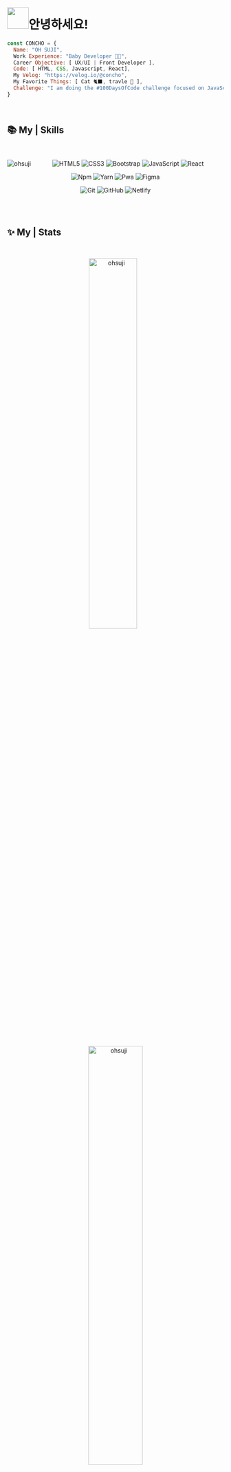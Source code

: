 <img src="https://media.giphy.com/media/VgCDAzcKvsR6OM0uWg/giphy.gif" width="50">안녕하세요! 
==================================================================================================================================

```javascript
const CONCHO = {
  Name: "OH SUJI",
  Work Experience: "Baby Developer 👶🏻",
  Career Objective: [ UX/UI | Front Developer ],
  Code: [ HTML, CSS, Javascript, React],
  My Velog: "https://velog.io/@concho",
  My Favorite Things: [ Cat 🐈‍⬛, travle 🚀 ],
  Challenge: "I am doing the #100DaysOfCode challenge focused on JavaScript and React 🔥",
}
```
<br/>

## 📚 My | Skills 

<br/>

<div align="center">

 <img align="left" src="https://github-readme-stats.vercel.app/api/top-langs?username=ohsuji&theme=rose_pin&show_icons=true&locale=en&layout=compact" alt="ohsuji"/>
 
  ![HTML5](https://img.shields.io/badge/-HTML5-F05032?style=for-the-badge&logo=html5&logoColor=ffffff)
  ![CSS3](https://img.shields.io/badge/-CSS3-007ACC?style=for-the-badge&logo=css3)
  ![Bootstrap](https://img.shields.io/badge/-Bootstrap-7952b3?style=for-the-badge&logo=Bootstrap&logoColor=ffffff)
  ![JavaScript](https://img.shields.io/badge/-JavaScript-%23F7DF1C?style=for-the-badge&logo=JavaScript&logoColor=ffffff)
  ![React](https://img.shields.io/badge/-React-61dafb?style=for-the-badge&logo=React&logoColor=ffffff)

  ![Npm](https://img.shields.io/badge/-Npm-eeeeee?style=for-the-badge&logo=Npm)
  ![Yarn](https://img.shields.io/badge/-Yarn-eeeeee?style=for-the-badge&logo=Yarn)
  ![Pwa](https://img.shields.io/badge/-Pwa-eeeeee?style=for-the-badge&logo=Pwa&logoColor=570fc2)
  ![Figma](https://img.shields.io/badge/-Figma-eeeeee?style=for-the-badge&logo=Figma)

  ![Git](https://img.shields.io/badge/-Git-eeeeee?style=for-the-badge&logo=git)
  ![GitHub](https://img.shields.io/badge/-GitHub-eeeeee?style=for-the-badge&logo=gitHub&logoColor=000000)
  ![Netlify](https://img.shields.io/badge/-Netlify-eeeeee?style=for-the-badge&logo=Netlify)

</div>

<br/>  
  
<br />

## ✨ My | Stats 

<br/>

<p align="center">
  <img width="47%" src="https://github-readme-stats.vercel.app/api?username=ohsuji&theme=rose_pine&show_icons=true&locale=en" alt="ohsuji" /> 
  &nbsp;&nbsp;
  <img width="50%" src="https://github-readme-streak-stats.herokuapp.com/?user=ohsuji&theme=rose_pine" alt="ohsuji" />
</p>

<br/>

[![Velog's GitHub stats](https://velog-readme-stats.vercel.app/api?name=concho)](https://velog.io/@concho) 

